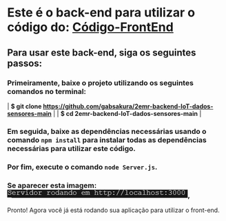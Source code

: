 # Este é o back-end para utilizar o código do: [Código-FrontEnd](https://github.com/gabsakura/app-dados-sensores)

## Para usar este back-end, siga os seguintes passos:

### Primeiramente, baixe o projeto utilizando os seguintes comandos no terminal:

| **$ git clone https://github.com/gabsakura/2emr-backend-IoT-dados-sensores-main** | 
| **$ cd 2emr-backend-IoT-dados-sensores-main** |

### Em seguida, baixe as dependências necessárias usando o comando `npm install` para instalar todas as dependências necessárias para utilizar este código.

### Por fim, execute o comando `node Server.js`.

### Se aparecer esta imagem: ![Olá](https://github.com/gabsakura/2emr-backend-IoT-dados-sensores-main/blob/main/image.png),

Pronto! Agora você já está rodando sua aplicação para utilizar o front-end.
